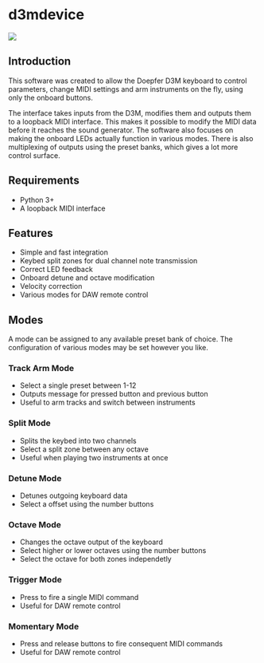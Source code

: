 # d3mdevice

![](https://i.imgur.com/dp9ROJl.png)

## Introduction
This software was created to allow the Doepfer D3M keyboard to control parameters, change MIDI settings and arm instruments on the fly, using only the onboard buttons.

The interface takes inputs from the D3M, modifies them and outputs them to a loopback MIDI interface. This makes it possible to modify the MIDI data before it reaches the sound generator. The software also focuses on making the onboard LEDs actually function in various modes. There is also multiplexing of outputs using the preset banks, which gives a lot more control surface.

## Requirements
* Python 3+
* A loopback MIDI interface

## Features
* Simple and fast integration
* Keybed split zones for dual channel note transmission
* Correct LED feedback
* Onboard detune and octave modification
* Velocity correction
* Various modes for DAW remote control

## Modes
A mode can be assigned to any available preset bank of choice. The configuration of various modes may be set however you like.

### Track Arm Mode
* Select a single preset between 1-12
* Outputs message for pressed button and previous button
* Useful to arm tracks and switch between instruments

### Split Mode
* Splits the keybed into two channels
* Select a split zone between any octave
* Useful when playing two instruments at once

### Detune Mode
* Detunes outgoing keyboard data
* Select a offset using the number buttons

### Octave Mode
* Changes the octave output of the keyboard
* Select higher or lower octaves using the number buttons
* Select the octave for both zones independetly

### Trigger Mode
* Press to fire a single MIDI command
* Useful for DAW remote control

### Momentary Mode
* Press and release buttons to fire consequent MIDI commands
* Useful for DAW remote control

